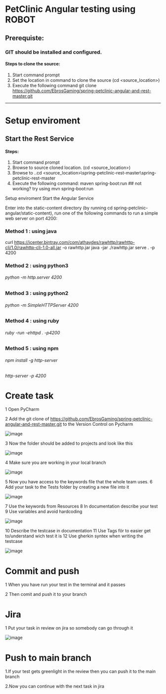 # PetClinic Angular testing using ROBOT

## Prerequiste:
### GIT should be installed and configured.
#### Steps to clone the source:
1.	Start command prompt
2.	Set the location in command to clone the source (cd <source_location>)
3.	Execute the following command
 git clone https://github.com/EbrosGaming/spring-petclinic-angular-and-rest-master.git

___________________________________________________________
# Setup enviroment
## Start the Rest Service
#### Steps:
1.	Start command prompt
2.	Browse to source cloned location. (cd <source_location>)
3.	Browse to ..cd <source_location>\spring-petclinic-rest-master\spring-petclinic-rest-master
4.	Execute the following command:
   maven spring-boot:run  ## not working? try using mvn spring-boot:run 



Setup enviroment
Start the Angular Service

Enter into the static-content directory (by running cd spring-petclinic-angular/static-content), run one of the following commands to run a simple web server on port 4200:

### Method 1 : using java
curl https://jcenter.bintray.com/com/athaydes/rawhttp/rawhttp-cli/1.0/rawhttp-cli-1.0-all.jar -o rawhttp.jar
java -jar ./rawhttp.jar serve . -p 4200

### Method 2 : using python3
###### python -m http.server 4200

### Method 3 : using python2
###### python -m SimpleHTTPServer 4200

### Method 4 : using ruby
###### ruby -run -ehttpd . -p4200

### Method 5 : using npm
###### npm install -g http-server
###### http-server -p 4200


# Create task

1	Open PyCharm

2	Add the git clone of https://github.com/EbrosGaming/spring-petclinic-angular-and-rest-master.git to the Version Control on Pycharm


![image](https://user-images.githubusercontent.com/77296147/119493090-1dd5e800-bd60-11eb-844d-1ffb0e5d172c.png)


3	Now the folder should be added to projects and look like this

 ![image](https://user-images.githubusercontent.com/77296147/119493242-49f16900-bd60-11eb-9f02-501a4af05dae.png)



4	Make sure you are working in your local branch

![image](https://user-images.githubusercontent.com/77296147/119493265-4f4eb380-bd60-11eb-892a-2123a4d0dcd9.png)




5	Now you have access to the keywords file that the whole team uses.
6	Add your task to the Tests folder by creating a new file into it

![image](https://user-images.githubusercontent.com/77296147/119493294-570e5800-bd60-11eb-9ba7-e2f8b3781bf8.png)



7	Use the keywords from Resources 
8	In documentation describe your test
9	Use variables and avoid hardcoding

![image](https://user-images.githubusercontent.com/77296147/119493327-5ecdfc80-bd60-11eb-96fd-f83fe8d300d0.png)


10	Describe the testcase in documentation
11	Use Tags för to easier get to/understand wich test it is
12	Use gherkin syntex when writing the testcase

 ![image](https://user-images.githubusercontent.com/77296147/119493360-67bece00-bd60-11eb-9ca6-0d3c2dac5125.png)

# Commit and push

1	When you have run your test in the terminal and it passes

2	Then comit and push it to your branch

# Jira

1 Put your task in review on jira so somebody can go through it

![image](https://user-images.githubusercontent.com/77296147/119493400-6f7e7280-bd60-11eb-9ee7-34a7e51d708a.png)

 # Push to main branch
1.If your test gets greenlight in the review then you can push it to the main branch

2.Now you can continue with the next task in jira
